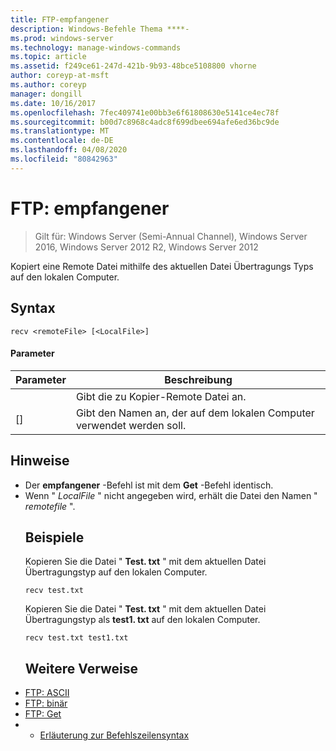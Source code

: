 ```yaml
---
title: FTP-empfangener
description: Windows-Befehle Thema ****-
ms.prod: windows-server
ms.technology: manage-windows-commands
ms.topic: article
ms.assetid: f249ce61-247d-421b-9b93-48bce5108800 vhorne
author: coreyp-at-msft
ms.author: coreyp
manager: dongill
ms.date: 10/16/2017
ms.openlocfilehash: 7fec409741e00bb3e6f61808630e5141ce4ec78f
ms.sourcegitcommit: b00d7c8968c4adc8f699dbee694afe6ed36bc9de
ms.translationtype: MT
ms.contentlocale: de-DE
ms.lasthandoff: 04/08/2020
ms.locfileid: "80842963"
---
```

# <a name="ftp-recv"></a>FTP: empfangener

>Gilt für: Windows Server (Semi-Annual Channel), Windows Server 2016, Windows Server 2012 R2, Windows Server 2012

Kopiert eine Remote Datei mithilfe des aktuellen Datei Übertragungs Typs auf den lokalen Computer.   
## <a name="syntax"></a>Syntax  
```  
recv <remoteFile> [<LocalFile>]  
```  
#### <a name="parameters"></a>Parameter  

|   Parameter   |                   Beschreibung                    |
|---------------|--------------------------------------------------|
| <remoteFile>  |        Gibt die zu Kopier-Remote Datei an.        |
| [<LocalFile>] | Gibt den Namen an, der auf dem lokalen Computer verwendet werden soll. |

## <a name="remarks"></a>Hinweise  
- Der **empfangener** -Befehl ist mit dem **Get** -Befehl identisch.  
- Wenn " *LocalFile* " nicht angegeben wird, erhält die Datei den Namen " *remotefile* ".  
  ## <a name="examples"></a><a name=BKMK_Examples></a>Beispiele  
  Kopieren Sie die Datei " **Test. txt** " mit dem aktuellen Datei Übertragungstyp auf den lokalen Computer.  
  ```  
  recv test.txt  
  ```  
  Kopieren Sie die Datei " **Test. txt** " mit dem aktuellen Datei Übertragungstyp als **test1. txt** auf den lokalen Computer.  
  ```  
  recv test.txt test1.txt  
  ```  
  ## <a name="additional-references"></a>Weitere Verweise  
- [FTP: ASCII](ftp-ascii.md)  
- [FTP: binär](ftp-binary.md)  
- [FTP: Get](ftp-get.md)  
- - [Erläuterung zur Befehlszeilensyntax](command-line-syntax-key.md)  
